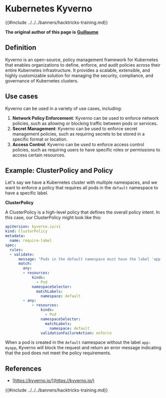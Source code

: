 # Kubernetes Kyverno

{{#include ../../../banners/hacktricks-training.md}}

**The original author of this page is** [**Guillaume**](https://www.linkedin.com/in/guillaume-chapela-ab4b9a196)

## Definition

Kyverno is an open-source, policy management framework for Kubernetes that enables organizations to define, enforce, and audit policies across their entire Kubernetes infrastructure. It provides a scalable, extensible, and highly customizable solution for managing the security, compliance, and governance of Kubernetes clusters.

## Use cases

Kyverno can be used in a variety of use cases, including:

1. **Network Policy Enforcement**: Kyverno can be used to enforce network policies, such as allowing or blocking traffic between pods or services.
2. **Secret Management**: Kyverno can be used to enforce secret management policies, such as requiring secrets to be stored in a specific format or location.
3. **Access Control**: Kyverno can be used to enforce access control policies, such as requiring users to have specific roles or permissions to access certain resources.

## **Example: ClusterPolicy and Policy**

Let's say we have a Kubernetes cluster with multiple namespaces, and we want to enforce a policy that requires all pods in the `default` namespace to have a specific label.

**ClusterPolicy**

A ClusterPolicy is a high-level policy that defines the overall policy intent. In this case, our ClusterPolicy might look like this:

```yaml
apiVersion: kyverno.io/v1
kind: ClusterPolicy
metadata:
  name: require-label
spec:
  rules:
  - validate:
      message: "Pods in the default namespace must have the label 'app: myapp'"
      match:
        any:
        - resources:
            kinds:
              - Pod
            namespaceSelector:
              matchLabels:
                namespace: default
        - any:
            - resources:
                kinds:
                  - Pod
                namespaceSelector:
                  matchLabels:
                    namespace: default
                validationFailureAction: enforce
```

When a pod is created in the `default` namespace without the label `app: myapp`, Kyverno will block the request and return an error message indicating that the pod does not meet the policy requirements.

## References

* [https://kyverno.io/](https://kyverno.io/)



{{#include ../../../banners/hacktricks-training.md}}
